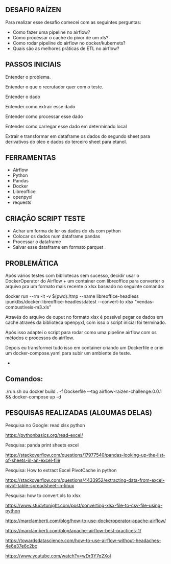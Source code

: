 ## DESAFIO RAÍZEN

Para realizar esse desafio comecei com as seguintes perguntas:
 - Como fazer uma pipeline no airflow?
 - Como processar o cache do pivor de um xls?
 - Como rodar pipeline do airflow no docker/kubernets?
 - Quais são as melhores práticas de ETL no airflow?

## PASSOS INICIAIS

Entender o problema.

Entender o que o recrutador quer com o teste.

Entender o dado

Entender como extrair esse dado

Entender como processar esse dado

Entender como carregar esse dado em determinado local

Extrair e transformar em dataframe os dados do segundo sheet para derivativos do óleo e dados do terceiro sheet para etanol.

## FERRAMENTAS

 - Airflow
 - Python
 - Pandas
 - Docker
 - Libreoffice
 - openpyxl
 - requests

## CRIAÇÂO SCRIPT TESTE

 - Achar um forma de ler os dados do xls com python
 - Colocar os dados num dataframe pandas
 - Processar o dataframe
 - Salvar esse dataframe em formato parquet

## PROBLEMÁTICA

Após vários testes com bibliotecas sem sucesso, decidir usar o DockerOperator do Airflow + um container com libreoffice para converter o arquivo pra um formato mais recente o xlsx baseado no seguinte comando:

docker run --rm -it -v $(pwd):/tmp --name libreoffice-headless ipunktbs/docker-libreoffice-headless:latest --convert-to xlsx "vendas-combustiveis-m3.xls"

  

Através do arquivo de ouput no formato xlsx é possível pegar os dados em cache através da biblioteca openpyxl, com isso o script inicial foi terminado.

Após isso adaptei o script para rodar como uma pipeline airflow com os métodos e processos do airflow.

Depois eu transformei tudo isso em container criando um Dockerfile e criei um docker-compose.yaml para subir um ambiente de teste.

  

 - 

## Comandos:
./run.sh 
ou 
docker build . -f Dockerfile --tag airflow-raizen-challenge:0.0.1 && docker-compose up -d

## PESQUISAS REALIZADAS (ALGUMAS DELAS)

Pesquisa no Google: read xlsx python

https://pythonbasics.org/read-excel/

Pesquisa: panda print sheets excel

https://stackoverflow.com/questions/17977540/pandas-looking-up-the-list-of-sheets-in-an-excel-file

Pesquisa: How to extract Excel PivotCache in python

https://stackoverflow.com/questions/4433952/extracting-data-from-excel-pivot-table-spreadsheet-in-linux

Pesquisa: how to convert xls to xlsx

https://www.studytonight.com/post/converting-xlsx-file-to-csv-file-using-python

https://marclamberti.com/blog/how-to-use-dockeroperator-apache-airflow/

https://marclamberti.com/blog/apache-airflow-best-practices-1/

https://towardsdatascience.com/how-to-use-airflow-without-headaches-4e6e37e6c2bc

https://www.youtube.com/watch?v=wDr3Y7q2XoI
